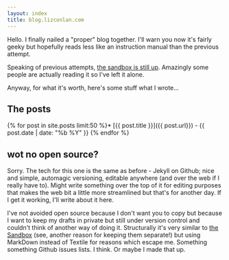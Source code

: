 ```yaml
---
layout: index
title: blog.lizconlan.com
---
```

<div markdown="1" class="intro">
  Hello. I finally nailed a "proper" blog together. I'll warn you now it's fairly geeky but hopefully reads less like an instruction manual than the previous attempt.
</div>

Speaking of previous attempts, [the sandbox is still up](http://lizconlan.github.com/sandbox). Amazingly some people are actually reading it so I've left it alone.

Anyway, for what it's worth, here's some stuff what I wrote...

## The posts

{% for post in site.posts limit:50 %}* [{{ post.title }}]({{ post.url}}) - {{ post.date | date: "%b %Y" }}
{% endfor %}

## wot no open source?

Sorry. The tech for this one is the same as before - Jekyll on Github; nice and simple, automagic versioning, editable anywhere (and over the web if I really have to). Might write something over the top of it for editing purposes that makes the web bit a little more streamlined but that's for another day. If I get it working, I'll write about it here.

I've not avoided open source because I don't want you to copy but because I want to keep my drafts in private but still under version control and couldn't think of another way of doing it. Structurally it's very similar to [the Sandbox](http://github.com/lizconlan/sandbox) (see, another reason for keeping them separate!) but using MarkDown instead of Textile for reasons which escape me. Something something Github issues lists. I think. Or maybe I made that up.